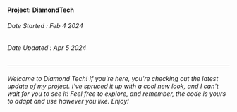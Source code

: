 #### Project: DiamondTech
###### Date Started : Feb 4 2024
###### Date Updated : Apr 5 2024
---
###### Welcome to Diamond Tech! If you're here, you're checking out the latest update of my project. I've spruced it up with a cool new look, and I can't wait for you to see it! Feel free to explore, and remember, the code is yours to adapt and use however you like. Enjoy! ######
